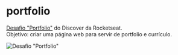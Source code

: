 # portfolio

<a href="https://app.rocketseat.com.br/discover/challenges/portfolio">Desafio "Portfolio"</a> do Discover da Rocketseat. <br>
Objetivo: criar uma página web para servir de portfolio e currículo. <br>

![Desafio "Portfolio"](link+png)
